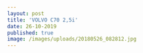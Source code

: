 ```yaml
---
layout: post
title: 'VOLVO C70 2,5i'
date: 26-10-2019
published: true
image: /images/uploads/20180526_082812.jpg
---
```


